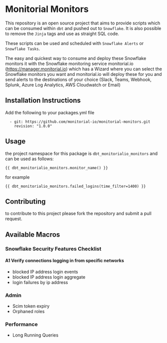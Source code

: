 # Monitorial Monitors

This repository is an open source project that aims to provide scripts which can be consumed within `dbt` and pushed out to `Snowflake`.  It is also possible to remove the `Jinja` tags and use as straight SQL code.
 
These scripts can be used and scheduled with `Snowflake Alerts` or `Snowflake Tasks`.

The easy and quickest way to consume and deploy these Snowflake monitors it with the Snowflake monitoring service monitorial.io (https://manager.monitorial.io) which has a Wizard where you can select the Snowflake monitors you want and monitorial.io will deploy these for you and send alerts to the destinations of your choice (Slack, Teams, Webhook, Splunk, Azure Log Analytics, AWS Cloudwatch or Email)


## Installation Instructions
Add the following to your packages.yml file
```
  - git: https://github.com/monitorial-io/monitorial-monitors.git
    revision: "1.0.0"
```

## Usage
the project namespace for this package is `dbt_monitorialio_monitors` and can be used as follows:

```
{{ dbt_monitorialio_monitors.monitor_name() }}
```
for example
```
{{ dbt_monitorialio_monitors.failed_logins(time_filter=1400) }}
```

## Contributing
to contribute to this project please fork the repository and submit a pull request.

## Available Macros

### Snowflake Security Features Checklist
#### A1 Verify connections logging in from specific networks
* blocked IP address login events
* blocked IP address login aggregate
* login failures by ip address

### Admin
* Scim token expiry
* Orphaned roles

### Performance
* Long Running Queries

